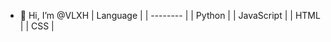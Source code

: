 - 👋 Hi, I’m @VLXH
| Language | 
| -------- | 
| Python   | 
| JavaScript | 
| HTML     |
| CSS      |
<!---
VLXH/VLXH is a ✨ special ✨ repository because its `README.md` (this file) appears on your GitHub profile.
You can click the Preview link to take a look at your changes.
--->
